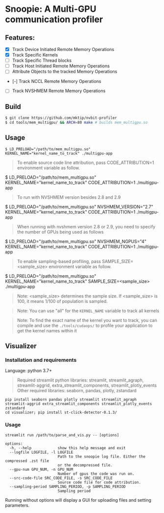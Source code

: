 # Snoopie: A Multi-GPU communication profiler

## Features:
* [x] Track Device Initiated Remote Memory Operations
* [X] Track Specific Kernels
* [ ] Track Specific Thread blocks
* [ ] Track Host Initiated Remote Memory Operations
* [ ] Attribute Objects to the tracked Memory Operations
* [-] Track NCCL Remote Memory Operations
* [ ] Track NVSHMEM Remote Memory Operations

## Build

```bash
$ git clone https://github.com/mktip/nvbit-profiler
$ cd tools/mem_multigpu/ && ARCH=80 make # builds mem_multigpu.so
```

## Usage

```
$ LD_PRELOAD="/path/to/mem_multigpu.so" KERNEL_NAME="kernel_name_to_track" ./multigpu-app
```
> To enable source code line attribution, pass CODE_ATTRIBUTION=1 environment variable as follow.

$ LD_PRELOAD="/path/to/mem_multigpu.so" KERNEL_NAME="kernel_name_to_track" CODE_ATTRIBUTION=1 ./multigpu-app

> To run with NVSHMEM version besides 2.8 and 2.9

$ LD_PRELOAD="/path/to/mem_multigpu.so" NVSHMEM_VERSION="2.7" KERNEL_NAME="kernel_name_to_track" CODE_ATTRIBUTION=1 ./multigpu-app

> When running with nvshmem version 2.8 or 2.9, you need to specify the number of GPUs being used as follows

$ LD_PRELOAD="/path/to/mem_multigpu.so" NVSHMEM_NGPUS="4" KERNEL_NAME="kernel_name_to_track" CODE_ATTRIBUTION=1 ./multigpu-app

> To enable sampling-based profiling, pass SAMPLE_SIZE=<sample_size> environment variable as follow. 

$ LD_PRELOAD="/path/to/mem_multigpu.so" KERNEL_NAME="kernel_name_to_track" SAMPLE_SIZE=<sample_size> ./multigpu-app

> Note: <sample_size> determines the sample size. If <sample_size> is 100, it means 1/100 of population is sampled.

> Note: You can use "all" for the `KERNEL_NAME` variable to track all kernels


> Note: To find the exact name of the kernel you want to track, you can compile
> and use the `./tools/cudaops/` to profile your application to get the kernel
> names within it

## Visualizer

### Installation and requirements

Language: python 3.7+
> Required streamlit python libraries: streamlit, streamlit_agraph, streamlit-aggrid,
>                                      extra_streamlit_components, streamlit_plotly_events
> Other required libraries: seaborn, pandas, plotly, zstandard
```
pip install seaborn pandas plotly streamlit streamlit_agraph streamlit-aggrid extra_streamlit_components streamlit_plotly_events zstandard
cd visualizer; pip install st-click-detector-0.1.3/
```

### Usage
```
streamlit run /path/to/parse_and_vis.py -- [options]

options:
  -h, --help            show this help message and exit
  --logfile LOGFILE, -l LOGFILE
                        Path to the snoopie log file. Either the compressed .zst file
                        or the decompressed file.
  --gpu-num GPU_NUM, -n GPU_NUM
                        Number of gpus the code was run on.
  --src-code-file SRC_CODE_FILE, -s SRC_CODE_FILE
                        Source code file for code attribution.
  --sampling-period SAMPLING_PERIOD, -p SAMPLING_PERIOD
                        Sampling period

```

Running without options will display a GUI for uploading files and setting parameters.
